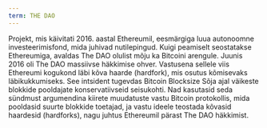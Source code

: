 ```yaml
---
term: THE DAO
---
```


Projekt, mis käivitati 2016. aastal Ethereumil, eesmärgiga luua autonoomne investeerimisfond, mida juhivad nutilepingud. Kuigi peamiselt seostatakse Ethereumiga, avaldas The DAO olulist mõju ka Bitcoini arengule. Juunis 2016 oli The DAO massiivse häkkimise ohver. Vastusena sellele viis Ethereumi kogukond läbi kõva haarde (hardfork), mis osutus kõmisevaks läbikukkumiseks. See intsident tugevdas Bitcoin Blocksize Sõja ajal väikeste blokkide pooldajate konservatiivseid seisukohti. Nad kasutasid seda sündmust argumendina kiirete muudatuste vastu Bitcoin protokollis, mida pooldasid suurte blokkide toetajad, ja vastu ideele teostada kõvasid haardesid (hardforks), nagu juhtus Ethereumil pärast The DAO häkkimist.